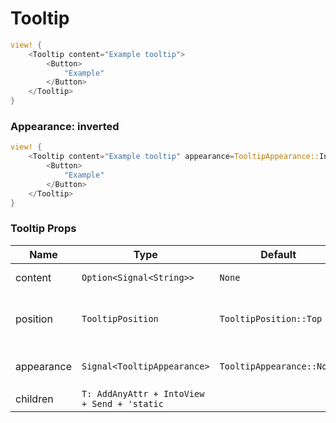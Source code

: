 # Tooltip

```rust demo
view! {
    <Tooltip content="Example tooltip">
        <Button>
            "Example"
        </Button>
    </Tooltip>
}
```

### Appearance: inverted

```rust demo
view! {
    <Tooltip content="Example tooltip" appearance=TooltipAppearance::Inverted>
        <Button>
            "Example"
        </Button>
    </Tooltip>
}
```

### Tooltip Props

| Name | Type | Default | Description |
| --- | --- | --- | --- |
| content | `Option<Signal<String>>` | `None` | The text of the tooltip. |
| position | `TooltipPosition` | `TooltipPosition::Top` | Configure the position of the tooltip. |
| appearance | `Signal<TooltipAppearance>` | `TooltipAppearance::None` | The tooltip's visual appearance. |
| children | `T: AddAnyAttr + IntoView + Send + 'static` |  |  |
